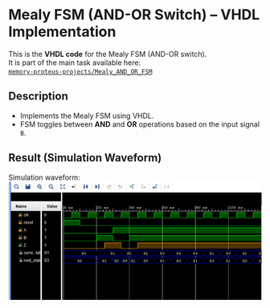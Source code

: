 # Mealy FSM (AND-OR Switch) – VHDL Implementation

This is the **VHDL code** for the Mealy FSM (AND-OR switch).  
It is part of the main task available here:  
[`memory-proteus-projects/Mealy_AND_OR_FSM`](https://github.com/username/memory-proteus-projects/tree/main/Mealy_AND_OR_FSM)

## Description
- Implements the Mealy FSM using VHDL.
- FSM toggles between **AND** and **OR** operations based on the input signal `B`.

## Result (Simulation Waveform)

Simulation waveform:
![Waveform](./waveform/waveform.png)
